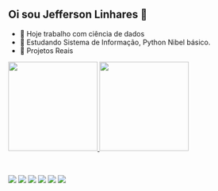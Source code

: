 ## Oi sou Jefferson Linhares 👋

- 🔭 Hoje trabalho com ciência de dados
- 🌱 Estudando Sistema de Informação, Python Nibel básico.
- 👯 Projetos Reais

<div>
<a href="https://beacons.ai/Jefferson-Linhares97">
<img height="180em" src="https://github-readme-stats.vercel.app/api?username=jefferson-Linhares97&theme=vue&show_icons=true&hide_border=true&count_private=true">
<img height="180em" src="https://github-readme-stats.vercel.app/api/top-langs/?username=Jefferson-Linhares97&theme=gruvbox&show_icons=true&hide_border=true&layout=compact"/>
</a>
</div>
<div style="display: inline_block"><br>
</div>

##
<div>
<a href="https://www.youtube.com/channel/UC_-uuuZbYBAAt9CV1Nzvc-Q" target="_blank"><img src="https://img.shields.io/badge/YouTube-FF0000?style=for-the-badge&logo=youtube&logoColor=white" target="_blank"></a>
<a href="https://instagram.com/user" target="_blank"><img src="https://img.shields.io/badge/-Instagram-%23E4405F?style=for-the-badge&logo=instagram&logoColor=white" target="_blank"></a>
<a href="https://www.twitch.tv/user" target="_blank"><img src="https://img.shields.io/badge/Twitch-9146FF?style=for-the-badge&logo=twitch&logoColor=white" target="_blank"></a>
<a href="https://discord.gg/G9GPg5SA75" target="_blank"><img src="https://img.shields.io/badge/Discord-7289DA?style=for-the-badge&logo=discord&logoColor=white" target="_blank"></a>
<a href="mailto:contato@user.tech"><img src="https://img.shields.io/badge/-Gmail-%23333333?style=for-the-badge&logo=gmail&logoColor=white" target="_blank"></a>
<a href="https://www.linkedin.com/in/user-45875016a" target="_blank"><img src="https://img.shields.io/badge/-LinkedIn-%230077B5?style=for-the-badge&logo=linkedin&logoColor=white" target="_blank"></a>
</div>

